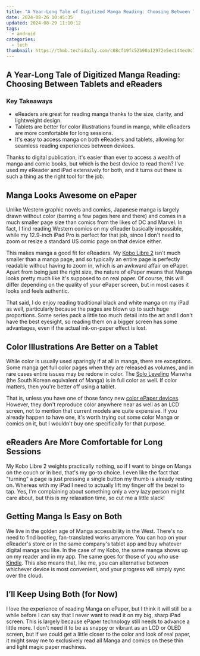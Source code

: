 ```yaml
---
title: "A Year-Long Tale of Digitized Manga Reading: Choosing Between Tablets and eReaders"
date: 2024-08-26 10:45:35
updated: 2024-08-29 11:10:12
tags:
  - android
categories:
  - tech
thumbnail: https://thmb.techidaily.com/c08cfb9fc52b90a12972e5ec144ec0c7f63bc215d0f41358268b867a2994d1b8.jpg
---
```


## A Year-Long Tale of Digitized Manga Reading: Choosing Between Tablets and eReaders

### Key Takeaways

* eReaders are great for reading manga thanks to the size, clarity, and lightweight design.
* Tablets are better for color illustrations found in manga, while eReaders are more comfortable for long sessions.
* It's easy to access manga on both eReaders and tablets, allowing for seamless reading experiences between devices.

 Thanks to digital publication, it's easier than ever to access a wealth of manga and comic books, but which is the best device to read them? I've used my eReader and iPad extensively for both, and it turns out there is such a thing as the right tool for the job.

##  Manga Looks Awesome on ePaper

 Unlike Western graphic novels and comics, Japanese manga is largely drawn without color (barring a few pages here and there) and comes in a much smaller page size than comics from the likes of DC and Marvel. In fact, I find reading Western comics on my eReader basically impossible, while my 12.9-inch iPad Pro is perfect for that job, since I don't need to zoom or resize a standard US comic page on that device either.

 This makes manga a good fit for eReaders. My [Kobo Libre 2](https://www.amazon.com/Kobo-Touchscreen-Waterproof-Adjustable-Temperature/dp/B09HSRLQVX?tag=hotoge-20&ascsubtag=UUhtgUeUpU2003044&asc%5Frefurl=https%3A%2F%2Fwww.howtogeek.com%2Fereader-or-tablet-for-manga-and-comics%2F&asc%5Fcampaign=Evergreen) isn't much smaller than a manga page, and so typically an entire page is perfectly readable without having to zoom in, which is an awkward affair on ePaper. Apart from being just the right size, the nature of ePaper means that Manga looks pretty much like it's supposed to on real paper. Of course, this will differ depending on the quality of your ePaper screen, but in most cases it looks and feels authentic.

 That said, I do enjoy reading traditional black and white manga on my iPad as well, particularly because the pages are blown up to such huge proportions. Some series pack a little too much detail into the art and I don't have the best eyesight, so reading them on a bigger screen has some advantages, even if the actual ink-on-paper effect is lost.

##  Color Illustrations Are Better on a Tablet

 While color is usually used sparingly if at all in manga, there are exceptions. Some manga get full color pages when they are released as volumes, and in rare cases entire issues may be redone in color. The [Solo Leveling](https://www.amazon.com/Solo-Leveling-Vol-1-Chugong-ebook/dp/B08FVLVXX6?tag=hotoge-20&ascsubtag=UUhtgUeUpU2003044&asc%5Frefurl=https%3A%2F%2Fwww.howtogeek.com%2Fereader-or-tablet-for-manga-and-comics%2F&asc%5Fcampaign=Evergreen) Manwha (the South Korean equivalent of Manga) is in full color as well. If color matters, then you're better off using a tablet.

 That is, unless you have one of those fancy new [color ePaper devices](https://extra-tips.techidaily.com/chucklecraft-suite-for-2024/). However, they don't reproduce color anywhere near as well as an LCD screen, not to mention that current models are quite expensive. If you already happen to have one, it's worth trying out some color Manga or comics on it, but I wouldn't buy one specifically for that purpose.

##  eReaders Are More Comfortable for Long Sessions

 My Kobo Libre 2 weights practically nothing, so if I want to binge on Manga on the couch or in bed, that's my go-to choice. I even like the fact that "turning" a page is just pressing a single button my thumb is already resting on. Whereas with my iPad I need to actually lift my finger off the bezel to tap. Yes, I'm complaining about something only a very lazy person might care about, but this is my relaxation time, so cut me a little slack!

##  Getting Manga Is Easy on Both

 We live in the golden age of Manga accessibility in the West. There's no need to find bootleg, fan-translated works anymore. You can hop on your eReader's store or in the same company's tablet app and buy whatever digital manga you like. In the case of my Kobo, the same manga shows up on my reader and in my app. The same goes for those of you who use [Kindle](https://digital-screen-recording.techidaily.com/updated-vividscreen-record-pro-win-10/). This also means that, like me, you can alternative between whichever device is most convenient, and your progress will simply sync over the cloud.

##  I’ll Keep Using Both (for Now)

 I love the experience of reading Manga on ePaper, but I think it will still be a while before I can say that I never want to read it on my big, sharp iPad screen. This is largely because ePaper technology still needs to advance a little more. I don't need it to be as snappy or vibrant as an LCD or OLED screen, but if we could get a little closer to the color and look of real paper, it might sway me to exclusively read all Manga and comics on these thin and light magic paper machines.

<ins class="adsbygoogle"
     style="display:block"
     data-ad-format="autorelaxed"
     data-ad-client="ca-pub-7571918770474297"
     data-ad-slot="1223367746"></ins>



<ins class="adsbygoogle"
     style="display:block"
     data-ad-client="ca-pub-7571918770474297"
     data-ad-slot="8358498916"
     data-ad-format="auto"
     data-full-width-responsive="true"></ins>
